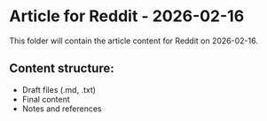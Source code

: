 # Article for Reddit - 2026-02-16

This folder will contain the article content for Reddit on 2026-02-16.

## Content structure:
- Draft files (.md, .txt)
- Final content
- Notes and references
